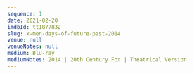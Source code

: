 ```yaml
---
sequence: 1
date: 2021-02-20
imdbId: tt1877832
slug: x-men-days-of-future-past-2014
venue: null
venueNotes: null
medium: Blu-ray
mediumNotes: 2014 | 20th Century Fox | Theatrical Version
---
```


